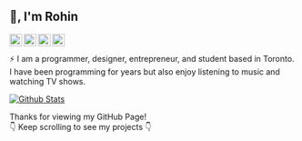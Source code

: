 ## 👋, I'm Rohin
<a href="https://r0h.in/discord">
    <img align="left" alt="Discord" width="22px" src="https://simpleicons.org/icons/discord.svg" />
</a>

<a href="https://r0h.in/email">
    <img align="left" alt="Email" width="22px" src="https://simpleicons.org/icons/gmail.svg" />
</a>

<a href="https://twitter.com/r0hin12">
    <img align="left" alt="Twitter" width="22px" src="https://simpleicons.org/icons/twitter.svg" />
</a>

<a href="https://r0h.in">
    <img align="left" alt="Twitter" width="22px" src="https://image.flaticon.com/icons/svg/876/876765.svg" />
</a>

<br><br>
⚡️ I am a programmer, designer, entrepreneur, and student based in Toronto. I have been programming for years but also enjoy listening to music and watching TV shows.

[![Github Stats](https://github-readme-stats.vercel.app/api?username=r0hin)](https://github.com/anuraghazra/github-readme-stats)

Thanks for viewing my GitHub Page!
<br>
👇 Keep scrolling to see my projects 👇


